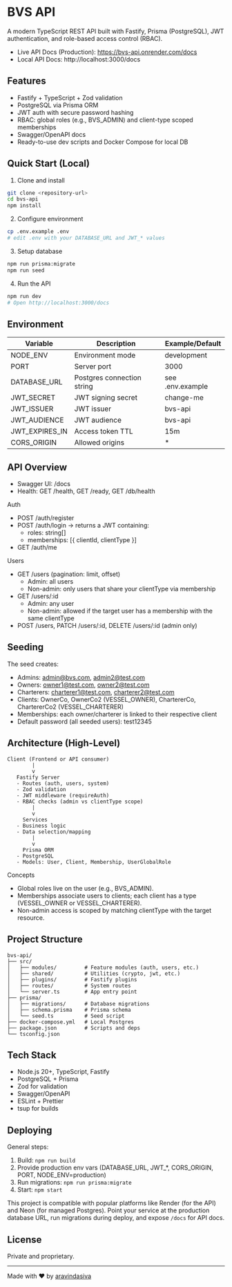 # BVS API

A modern TypeScript REST API built with Fastify, Prisma (PostgreSQL), JWT authentication, and role-based access control (RBAC).

- Live API Docs (Production): https://bvs-api.onrender.com/docs
- Local API Docs: http://localhost:3000/docs

## Features

- Fastify + TypeScript + Zod validation
- PostgreSQL via Prisma ORM
- JWT auth with secure password hashing
- RBAC: global roles (e.g., BVS_ADMIN) and client-type scoped memberships
- Swagger/OpenAPI docs
- Ready-to-use dev scripts and Docker Compose for local DB

## Quick Start (Local)

1. Clone and install

```bash
git clone <repository-url>
cd bvs-api
npm install
```

2. Configure environment

```bash
cp .env.example .env
# edit .env with your DATABASE_URL and JWT_* values
```

3. Setup database

```bash
npm run prisma:migrate
npm run seed
```

4. Run the API

```bash
npm run dev
# Open http://localhost:3000/docs
```

## Environment

| Variable       | Description                | Example/Default  |
| -------------- | -------------------------- | ---------------- |
| NODE_ENV       | Environment mode           | development      |
| PORT           | Server port                | 3000             |
| DATABASE_URL   | Postgres connection string | see .env.example |
| JWT_SECRET     | JWT signing secret         | change-me        |
| JWT_ISSUER     | JWT issuer                 | bvs-api          |
| JWT_AUDIENCE   | JWT audience               | bvs-api          |
| JWT_EXPIRES_IN | Access token TTL           | 15m              |
| CORS_ORIGIN    | Allowed origins            | \*               |

## API Overview

- Swagger UI: /docs
- Health: GET /health, GET /ready, GET /db/health

Auth

- POST /auth/register
- POST /auth/login → returns a JWT containing:
  - roles: string[]
  - memberships: [{ clientId, clientType }]
- GET /auth/me

Users

- GET /users (pagination: limit, offset)
  - Admin: all users
  - Non-admin: only users that share your clientType via membership
- GET /users/:id
  - Admin: any user
  - Non-admin: allowed if the target user has a membership with the same clientType
- POST /users, PATCH /users/:id, DELETE /users/:id (admin only)

## Seeding

The seed creates:

- Admins: admin@bvs.com, admin2@test.com
- Owners: owner1@test.com, owner2@test.com
- Charterers: charterer1@test.com, charterer2@test.com
- Clients: OwnerCo, OwnerCo2 (VESSEL_OWNER), ChartererCo, ChartererCo2 (VESSEL_CHARTERER)
- Memberships: each owner/charterer is linked to their respective client
- Default password (all seeded users): test12345

## Architecture (High-Level)

```
Client (Frontend or API consumer)
        |
        v
   Fastify Server
   - Routes (auth, users, system)
   - Zod validation
   - JWT middleware (requireAuth)
   - RBAC checks (admin vs clientType scope)
        |
        v
     Services
   - Business logic
   - Data selection/mapping
        |
        v
     Prisma ORM
   - PostgreSQL
   - Models: User, Client, Membership, UserGlobalRole
```

Concepts

- Global roles live on the user (e.g., BVS_ADMIN).
- Memberships associate users to clients; each client has a type (VESSEL_OWNER or VESSEL_CHARTERER).
- Non-admin access is scoped by matching clientType with the target resource.

## Project Structure

```
bvs-api/
├── src/
│   ├── modules/         # Feature modules (auth, users, etc.)
│   ├── shared/          # Utilities (crypto, jwt, etc.)
│   ├── plugins/         # Fastify plugins
│   ├── routes/          # System routes
│   └── server.ts        # App entry point
├── prisma/
│   ├── migrations/      # Database migrations
│   ├── schema.prisma    # Prisma schema
│   └── seed.ts          # Seed script
├── docker-compose.yml   # Local Postgres
├── package.json         # Scripts and deps
└── tsconfig.json
```

## Tech Stack

- Node.js 20+, TypeScript, Fastify
- PostgreSQL + Prisma
- Zod for validation
- Swagger/OpenAPI
- ESLint + Prettier
- tsup for builds

## Deploying

General steps:

1. Build: `npm run build`
2. Provide production env vars (DATABASE_URL, JWT_*, CORS_ORIGIN, PORT, NODE_ENV=production)
3. Run migrations: `npm run prisma:migrate`
4. Start: `npm start`

This project is compatible with popular platforms like Render (for the API) and Neon (for managed Postgres). Point your service at the production database URL, run migrations during deploy, and expose `/docs` for API docs.

## License

Private and proprietary.

---

Made with ❤ by [aravindasiva](https://github.com/aravindasiva)
